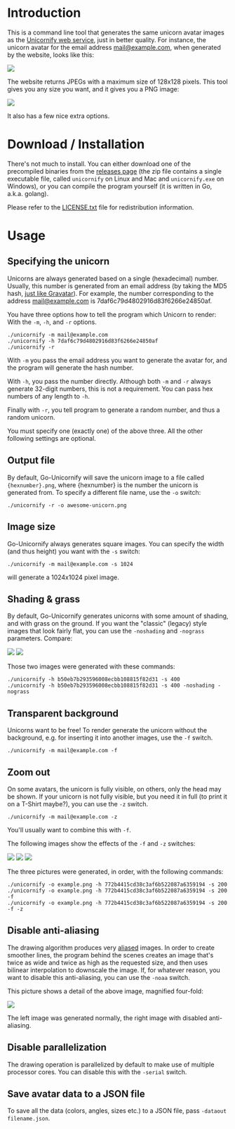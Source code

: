 # Introduction

This is a command line tool that generates the same unicorn avatar images as the [Unicornify web service](https://unicornify.pictures), just in better quality. For instance, the unicorn avatar for the email address mail@example.com, when generated by the website, looks like this:

![](https://unicornify.pictures/avatar/7daf6c79d4802916d83f6266e24850af?s=128)

The website returns JPEGs with a maximum size of 128x128 pixels. This tool gives you any size you want, and it gives you a PNG image:

![](https://i.imgur.com/ioiNJhG.png)

It also has a few nice extra options.

# Download / Installation

There's not much to install. You can either download one of the precompiled binaries from the [releases page](https://github.com/balpha/go-unicornify/releases) (the zip file contains a single executable file, called `unicornify` on Linux and Mac and `unicornify.exe` on Windows), or you can compile the program yourself (it is written in Go, a.k.a. golang).

Please refer to the [LICENSE.txt](https://github.com/balpha/go-unicornify/src/tip/LICENSE.txt) file for redistribution information.

# Usage

## Specifying the unicorn

Unicorns are always generated based on a single (hexadecimal) number. Usually, this number is generated from an email address (by taking the MD5 hash, [just like Gravatar](https://en.gravatar.com/site/implement/hash/)). For example, the number corresponding to the address mail@example.com is 7daf6c79d4802916d83f6266e24850af.

You have three options how to tell the program which Unicorn to render: With the `-m`, `-h`, and `-r` options.

    ./unicornify -m mail@example.com
    ./unicornify -h 7daf6c79d4802916d83f6266e24850af
    ./unicornify -r

With `-m` you pass the email address you want to generate the avatar for, and the program will generate the hash number.

With `-h`, you pass the number directly. Although both `-m` and `-r` always generate 32-digit numbers, this is not a requirement. You can pass hex numbers of any length to `-h`.

Finally with `-r`, you tell program to generate a random number, and thus a random unicorn.

You must specify one (exactly one) of the above three. All the other following settings are optional.

## Output file

By default, Go-Unicornify will save the unicorn image to a file called `{hexnumber}.png`, where {hexnumber} is the number the unicorn is generated from. To specify a different file name, use the `-o` switch:

    ./unicornify -r -o awesome-unicorn.png

## Image size

Go-Unicornify always generates square images. You can specify the width (and thus height) you want with the `-s` switch:

    ./unicornify -m mail@example.com -s 1024

will generate a 1024x1024 pixel image.

## Shading & grass

By default, Go-Unicornify generates unicorns with some amount of shading, and with grass on the ground. If you want the "classic" (legacy) style images that look fairly flat, you can use the `-noshading` and `-nograss` parameters. Compare:

![](https://i.imgur.com/IPapHpk.png) ![](https://i.imgur.com/9BGE8U7.png)

Those two images were generated with these commands:

    ./unicornify -h b50eb7b293596008ecbb108815f82d31 -s 400
    ./unicornify -h b50eb7b293596008ecbb108815f82d31 -s 400 -noshading -nograss

## Transparent background

Unicorns want to be free! To render generate the unicorn without the background, e.g. for inserting it into another images, use the `-f` switch.

    ./unicornify -m mail@example.com -f

## Zoom out

On some avatars, the unicorn is fully visible, on others, only the head may be shown. If your unicorn is not fully visible, but you need it in full (to print it on a T-Shirt maybe?), you can use the `-z` switch.

    ./unicornify -m mail@example.com -z

You'll usually want to combine this with `-f`.

The following images show the effects of the `-f` and `-z` switches:

![](https://i.imgur.com/yGgVJEC.png) ![](https://i.imgur.com/3aDidjG.png) ![](https://i.imgur.com/s0UsQqx.png)

The three pictures were generated, in order, with the following commands:

    ./unicornify -o example.png -h 772b4415cd38c3af6b522087a6359194 -s 200
    ./unicornify -o example.png -h 772b4415cd38c3af6b522087a6359194 -s 200 -f
    ./unicornify -o example.png -h 772b4415cd38c3af6b522087a6359194 -s 200 -f -z

## Disable anti-aliasing

The drawing algorithm produces very [aliased](http://en.wikipedia.org/wiki/Aliasing) images. In order to create smoother lines, the program behind the scenes creates an image that's twice as wide and twice as high as the requested size, and then uses bilinear interpolation to downscale the image. If, for whatever reason, you want to disable this anti-aliasing, you can use the `-noaa` switch.

This picture shows a detail of the above image, magnified four-fold:

![](https://i.imgur.com/9kOpePq.png)

The left image was generated normally, the right image with disabled anti-aliasing.

## Disable parallelization

The drawing operation is parallelized by default to make use of multiple processor cores. You can disable this with the `-serial` switch.

## Save avatar data to a JSON file

To save all the data (colors, angles, sizes etc.) to a JSON file, pass `-dataout filename.json`.
